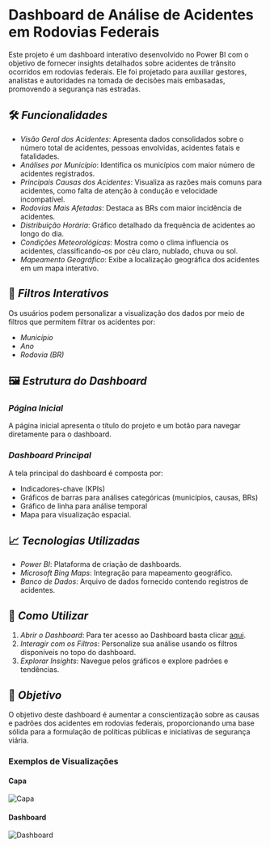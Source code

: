 # Dashboard de Análise de Acidentes em Rodovias Federais

Este projeto é um dashboard interativo desenvolvido no Power BI com o objetivo de fornecer insights detalhados sobre acidentes de trânsito ocorridos em rodovias federais. Ele foi projetado para auxiliar gestores, analistas e autoridades na tomada de decisões mais embasadas, promovendo a segurança nas estradas.

## 🛠 *Funcionalidades*

- *Visão Geral dos Acidentes*: Apresenta dados consolidados sobre o número total de acidentes, pessoas envolvidas, acidentes fatais e fatalidades.
- *Análises por Município*: Identifica os municípios com maior número de acidentes registrados.
- *Principais Causas dos Acidentes*: Visualiza as razões mais comuns para acidentes, como falta de atenção à condução e velocidade incompatível.
- *Rodovias Mais Afetadas*: Destaca as BRs com maior incidência de acidentes.
- *Distribuição Horária*: Gráfico detalhado da frequência de acidentes ao longo do dia.
- *Condições Meteorológicas*: Mostra como o clima influencia os acidentes, classificando-os por céu claro, nublado, chuva ou sol.
- *Mapeamento Geográfico*: Exibe a localização geográfica dos acidentes em um mapa interativo.

## 🔧 *Filtros Interativos*

Os usuários podem personalizar a visualização dos dados por meio de filtros que permitem filtrar os acidentes por:
- *Município*
- *Ano*
- *Rodovia (BR)*

## 🖼 *Estrutura do Dashboard*

### *Página Inicial*
A página inicial apresenta o título do projeto e um botão para navegar diretamente para o dashboard.

### *Dashboard Principal*
A tela principal do dashboard é composta por:
- Indicadores-chave (KPIs)
- Gráficos de barras para análises categóricas (municípios, causas, BRs)
- Gráfico de linha para análise temporal
- Mapa para visualização espacial.

## 📈 *Tecnologias Utilizadas*

- *Power BI*: Plataforma de criação de dashboards.
- *Microsoft Bing Maps*: Integração para mapeamento geográfico.
- *Banco de Dados*: Arquivo de dados fornecido contendo registros de acidentes.

## 📌 *Como Utilizar*

1. *Abrir o Dashboard*: Para ter acesso ao Dashboard basta clicar [aqui](https://app.powerbi.com/view?r=eyJrIjoiMTI4NTdiMTQtOWRjYy00ZGEwLTgxYzctYjhmOTY5Y2M3NzE1IiwidCI6IjUxODkwYzFjLThkN2ItNGJkYS1hYTUwLTQ5MDhmMDJkMDQ5ZCJ9).
2. *Interagir com os Filtros*: Personalize sua análise usando os filtros disponíveis no topo do dashboard.
3. *Explorar Insights*: Navegue pelos gráficos e explore padrões e tendências.

## 🚀 *Objetivo*

O objetivo deste dashboard é aumentar a conscientização sobre as causas e padrões dos acidentes em rodovias federais, proporcionando uma base sólida para a formulação de políticas públicas e iniciativas de segurança viária.

### Exemplos de Visualizações
#### Capa
![Capa](https://i.ibb.co/mBs9FCY/1.png)

#### Dashboard
![Dashboard](https://i.ibb.co/YL3Hr4v/2.png)
